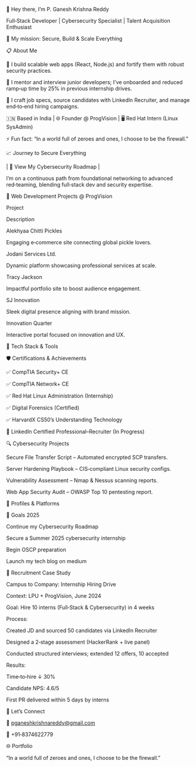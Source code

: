 👋 Hey there, I’m P. Ganesh Krishna Reddy

Full‑Stack Developer | Cybersecurity Specialist | Talent Acquisition Enthusiast

🔐 My mission: Secure, Build & Scale Everything

📋 About Me

🔭 I build scalable web apps (React, Node.js) and fortify them with robust security practices.

🌱 I mentor and interview junior developers; I’ve onboarded and reduced ramp‑up time by 25% in previous internship drives.

🤝 I craft job specs, source candidates with LinkedIn Recruiter, and manage end‑to‑end hiring campaigns.

🇮🇳 Based in India | 🌐 Founder @ ProgVision | 🖥️ Red Hat Intern (Linux SysAdmin)

⚡ Fun fact: “In a world full of zeroes and ones, I choose to be the firewall.”

📈 Journey to Secure Everything

| 🔗 View My Cybersecurity Roadmap |

I’m on a continuous path from foundational networking to advanced red‑teaming, blending full‑stack dev and security expertise.

💼 Web Development Projects @ ProgVision

Project

Description

Alekhyaa Chitti Pickles

Engaging e‑commerce site connecting global pickle lovers.

Jodani Services Ltd.

Dynamic platform showcasing professional services at scale.

Tracy Jackson

Impactful portfolio site to boost audience engagement.

SJ Innovation

Sleek digital presence aligning with brand mission.

Innovation Quarter

Interactive portal focused on innovation and UX.

🔧 Tech Stack & Tools















🛡️ Certifications & Achievements

✅ CompTIA Security+ CE

✅ CompTIA Network+ CE

✅ Red Hat Linux Administration (Internship)

✅ Digital Forensics (Certified)

✅ HarvardX CS50’s Understanding Technology

🎯 LinkedIn Certified Professional–Recruiter (In Progress)

🔍 Cybersecurity Projects

Secure File Transfer Script – Automated encrypted SCP transfers.

Server Hardening Playbook – CIS‑compliant Linux security configs.

Vulnerability Assessment – Nmap & Nessus scanning reports.

Web App Security Audit – OWASP Top 10 pentesting report.

🔗 Profiles & Platforms






🎯 Goals 2025

Continue my Cybersecurity Roadmap

Secure a Summer 2025 cybersecurity internship

Begin OSCP preparation

Launch my tech blog on medium

🚀 Recruitment Case Study

Campus to Company: Internship Hiring Drive

Context: LPU + ProgVision, June 2024

Goal: Hire 10 interns (Full‑Stack & Cybersecurity) in 4 weeks

Process:

Created JD and sourced 50 candidates via LinkedIn Recruiter

Designed a 2‑stage assessment (HackerRank + live panel)

Conducted structured interviews; extended 12 offers, 10 accepted

Results:

Time‑to‑hire ↓ 30%

Candidate NPS: 4.6/5

First PR delivered within 5 days by interns

🤝 Let’s Connect

📧 pganeshkrishnareddy@gmail.com

📱 +91‑8374622779

🌐 Portfolio

“In a world full of zeroes and ones, I choose to be the firewall.”

